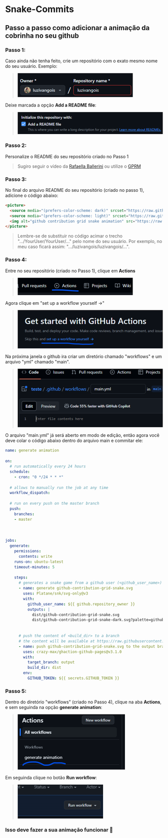 # Snake-Commits
## Passo a passo como adicionar a animação da cobrinha no seu github

### Passo 1:
Caso ainda não tenha feito, crie um repositório com o exato mesmo nome do seu usuário.
Exemplo:
> ![Exemplo](./.github/usuario-usuario.png)

Deixe marcada a opção **Add a README file**:
> ![readme](./.github/readme.png)

### Passo 2:
Personalize o README do seu repositório criado no Passo 1
> Sugiro seguir o vídeo da [Rafaella Ballerini](https://www.youtube.com/watch?v=TsaLQAetPLU&t) ou utilize o [GPRM](https://gprm.itsvg.in/)

### Passo 3:
No final do arquivo README do seu repositório (criado no passo 1), adicione o código abaixo:
~~~html
<picture>
  <source media="(prefers-color-scheme: dark)" srcset="https://raw.githubusercontent.com/YourUser/YourUser/output/github-contribution-grid-snake-dark.svg">
  <source media="(prefers-color-scheme: light)" srcset="https://raw.githubusercontent.com/YourUser/YourUser/output/github-contribution-grid-snake.svg">
  <img alt="github contribution grid snake animation" src="https://raw.githubusercontent.com/YourUser/YourUser/output/github-contribution-grid-snake.svg">
</picture>
~~~

> Lembre-se de substituir no código acimar o trecho ".../YourUser/YourUser/..." pelo nome do seu usuário. Por exemplo, no meu caso ficará assim: ".../luzivangois/luzivangois/...".

### Passo 4:
Entre no seu repositório (criado no Passo 1), clique em **Actions**
> ![Actions](./.github/actions.png)

Agora clique em "set up a workflow yourself →"
> ![set-up-worklow](./.github/set-up-worklow.png)

Na próxima janela o github ira criar um diretório chamado "workflows" e um arquivo "yml" chamado "main".
> ![arquivo-main](./.github/arquivo-main.png)

O arquivo "main.yml" já será aberto em modo de edição, então agora você deve colar o código abaixo dentro do arquivo main e commitar ele:
~~~yml
name: generate animation

on:
  # run automatically every 24 hours
  schedule:
    - cron: "0 */24 * * *" 
  
  # allows to manually run the job at any time
  workflow_dispatch:
  
  # run on every push on the master branch
  push:
    branches:
    - master
    
  

jobs:
  generate:
    permissions: 
      contents: write
    runs-on: ubuntu-latest
    timeout-minutes: 5
    
    steps:
      # generates a snake game from a github user (<github_user_name>) contributions graph, output a svg animation at <svg_out_path>
      - name: generate github-contribution-grid-snake.svg
        uses: Platane/snk/svg-only@v3
        with:
          github_user_name: ${{ github.repository_owner }}
          outputs: |
            dist/github-contribution-grid-snake.svg
            dist/github-contribution-grid-snake-dark.svg?palette=github-dark
          
          
      # push the content of <build_dir> to a branch
      # the content will be available at https://raw.githubusercontent.com/<github_user>/<repository>/<target_branch>/<file> , or as github page
      - name: push github-contribution-grid-snake.svg to the output branch
        uses: crazy-max/ghaction-github-pages@v3.1.0
        with:
          target_branch: output
          build_dir: dist
        env:
          GITHUB_TOKEN: ${{ secrets.GITHUB_TOKEN }}

~~~

### Passo 5:
Dentro do diretório "workflows" (criado no Passo 4), clique na aba **Actions**, e sem seguinda na opção **generate animation**:
> ![ga](./.github/ga.png)

Em seguinda clique no botão **Run workflow**:
> ![run-workflow](./.github/run-workflow.png)

### Isso deve fazer a sua animação funcionar 🐍

